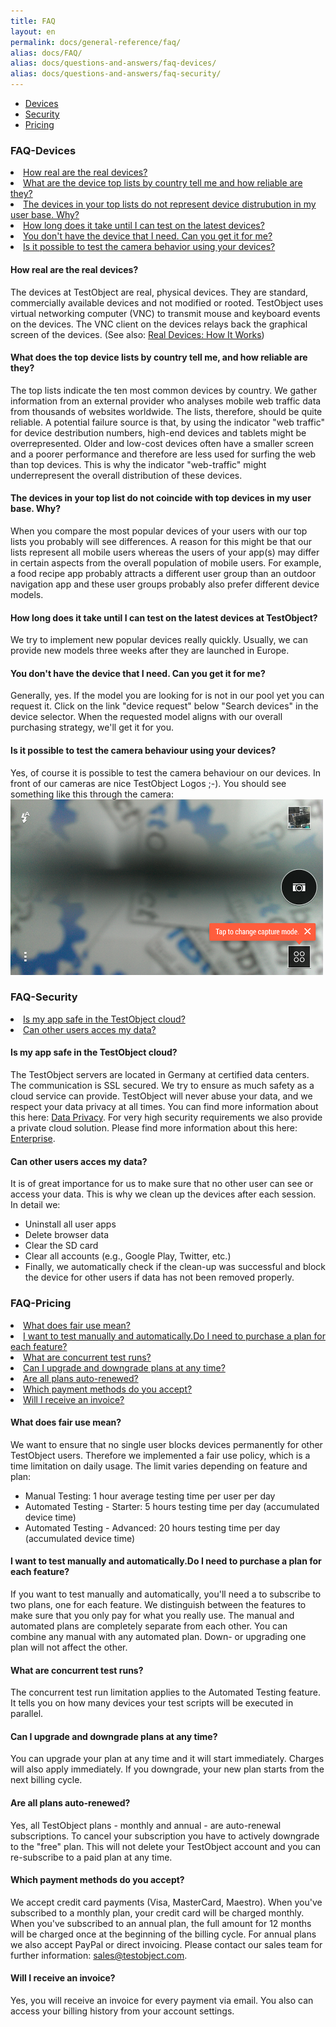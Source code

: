 ```yaml
---
title: FAQ
layout: en
permalink: docs/general-reference/faq/
alias: docs/FAQ/
alias: docs/questions-and-answers/faq-devices/
alias: docs/questions-and-answers/faq-security/
---
```

<ul>
	<li> <a href="#FAQ-Devices">Devices</a> </li>
	<li> <a href="#FAQ-Security">Security</a> </li>
	<li> <a href="#FAQ-Pricing">Pricing</a> </li>
</ul>

<h3 id="FAQ-Devices">FAQ-Devices</h3>

<li><a href="#are-real-devices-real">How real are the real devices?</a></li>
<li><a href="#top-lists-by-country">What are the device top lists by country tell me and how reliable are they?</a></li>
<li><a href="#anomaly-top-lists">The devices in your top lists do not represent device distrubution in my user base. Why?</a></li>
<li><a href="#latest-devices">How long does it take until I can test on the latest devices?</a></li>
<li><a href="#device-missing">You don't have the device that I need. Can you get it for me?</a></li>
<li><a href="#device-camera">Is it possible to test the camera behavior using your devices?</a></li>

<h4 id="are-real-devices-real">How real are the real devices?</h4>
The devices at TestObject are real, physical devices. They are standard, commercially available devices and not modified or rooted. TestObject uses virtual networking computer (VNC) to transmit mouse and keyboard events on the devices. The VNC client on the devices relays back the graphical screen of the devices. (See also: <a href="/docs/general-reference/devices/#real-devices-how-it-works" target="_blank">Real Devices: How It Works</a>)  

<h4 id="top-lists-by-country">What does the top device lists by country tell me, and how reliable are they?</h4>
The top lists indicate the ten most common devices by country. We gather information from an external provider who analyses mobile web traffic data from thousands of websites worldwide. The lists, therefore, should be quite reliable. A potential failure source is that, by using the indicator "web traffic" for device destribution numbers, high-end devices and tablets might be overrepresented. Older and low-cost devices often have a smaller screen and a poorer performance and therefore are less used for surfing the web than top devices. This is why the indicator "web-traffic" might underrepresent the overall distribution of these devices.

<h4 id="anomaly-top-lists">The devices in your top list do not coincide with top devices in my user base. Why?</h4>
When you compare the most popular devices of your users with our top lists you probably will see differences. A reason for this might be that our lists represent all mobile users whereas the users of your app(s) may differ in certain aspects from the overall population of mobile users. For example, a food recipe app probably attracts a different user group than an outdoor navigation app and these user groups probably also prefer different device models.

<h4 id="latest-devices">How long does it take until I can test on the latest devices at TestObject?</h4>
We try to implement new popular devices really quickly. Usually, we can provide new models three weeks after they are launched in Europe.

<h4 id="device-missing">You don't have the device that I need. Can you get it for me?</h4>
Generally, yes. If the model you are looking for is not in our pool yet you can request it. Click on the link "device request" below "Search devices" in the device selector. When the requested model aligns with our overall purchasing strategy, we'll get it for you.

<h4 id="device-camera">Is it possible to test the camera behaviour using your devices?</h4>
Yes, of course it is possible to test the camera behaviour on our devices. In front of our cameras are nice TestObject Logos ;-). You should see something like this through the camera:
<img class="center shadow" src="/img/faq/camera_view.png">

<h3 id="FAQ-Security">FAQ-Security</h3> 
<li><a href="#data-privacy">Is my app safe in the TestObject cloud?</a></li>
<li><a href="#data-protection">Can other users acces my data?</a></li>

<h4 id="data-privacy">Is my app safe in the TestObject cloud?</h4>
The TestObject servers are located in Germany at certified data centers. The communication is SSL secured. We try to ensure as much safety as a cloud service can provide. TestObject will never abuse your data, and we respect your data privacy at all times. You can find more information about this here: <a href="http://testobject.com/privacy" target="_blank">Data Privacy</a>. For very high security requirements we also provide a private cloud solution. Please find more information about this here: <a href="http://testobject.com/enterprise" target="_blank">Enterprise</a>.

<h4 id="data-protection">Can other users acces my data?</h4>
It is of great importance for us to make sure that no other user can see or access your data. This is why we clean up the devices after each session. In detail we:
<ul>
<li>Uninstall all user apps</li>
<li>Delete browser data</li>
<li>Clear the SD card</li>
<li>Clear all accounts (e.g., Google Play, Twitter, etc.)</li>
<li>Finally, we automatically check if the clean-up was successful and block the device for other users if data has not been removed properly.</li>
</ul>

<h3 id="FAQ-Pricing">FAQ-Pricing</h3>
<li><a href="#fair-use">What does fair use mean?</a></li>
<li><a href="#manual-auto">I want to test manually and automatically.Do I need to purchase a plan for each feature?</li>
<li><a href="#concurrent-run">What are concurrent test runs?</a></li>
<li><a href="#upgrade-policy">Can I upgrade and downgrade plans at any time?</a></li>
<li><a href="#auto-renewed">Are all plans auto-renewed?</a></li>
<li><a href="#payment-methods">Which payment methods do you accept?</a></li>
<li><a href="#invoice">Will I receive an invoice?</a></li>

<h4 id="fair-use">What does fair use mean?</h4>
We want to ensure that no single user blocks devices permanently for other TestObject users. Therefore we implemented a fair use policy, which is a time limitation on daily usage. The limit varies depending on feature and plan:
<ul>
<li>Manual Testing: 1 hour average testing time per user per day</li>
<li>Automated Testing - Starter: 5 hours testing time per day (accumulated device time)</li>
<li>Automated Testing - Advanced: 20 hours testing time per day (accumulated device time)</li>
</ul>

<h4 id="manual-auto">I want to test manually and automatically.Do I need to purchase a plan for each feature?</h4>
If you want to test manually and automatically, you'll need a to subscribe to two plans, one for each feature. We distinguish between the features to make sure that you only pay for what you really use. The manual and automated plans are completely separate from each other. You can combine any manual with any automated plan. Down- or upgrading one plan will not affect the other.</p>

<h4 id="concurrent-run">What are concurrent test runs?</h4>
The concurrent test run limitation applies to the Automated Testing feature. It tells you on how many devices your test scripts will be executed in parallel.

<h4 id="upgrade-policy">Can I upgrade and downgrade plans at any time?</h4>
You can upgrade your plan at any time and it will start immediately. Charges will also apply immediately. If you downgrade, your new plan starts from the next billing cycle.

<h4 id="auto-renewed">Are all plans auto-renewed?</h4>
Yes, all TestObject plans - monthly and annual - are auto-renewal subscriptions. To cancel your subscription you have to actively downgrade to the "free" plan. This will not delete your TestObject account and you can re-subscribe to a paid plan at any time.
					
<h4 id="payment-methods">Which payment methods do you accept?</h4>
We accept credit card payments (Visa, MasterCard, Maestro).
When you've subscribed to a monthly plan, your credit card will be charged monthly. When you've subscribed to an annual plan, the full amount for 12 months will be charged once at the beginning of the billing cycle.
For annual plans we also accept PayPal or direct invoicing. Please contact our sales team for further information: <a href="mailto:sales@testobject.com" style="vertical-align: baseline">sales@testobject.com</a>.
			
<h4 id="invoice">Will I receive an invoice?</h4>
Yes, you will receive an invoice for every payment via email. You also can access your billing history from your account settings.